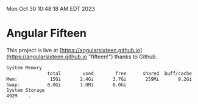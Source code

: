 Mon Oct 30 10:48:18 AM EDT 2023

# Angular Fifteen


This project is live at [https://angularsixteen.github.io](https://angularsixteen.github.io "fifteen!") thanks to Github.

```bash
System Memory
               total        used        free      shared  buff/cache   available
Mem:            15Gi       2.4Gi       3.7Gi       259Mi       9.2Gi        12Gi
Swap:          8.0Gi       1.0Mi       8.0Gi
System Storage
492M	.
```

